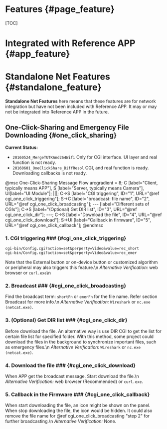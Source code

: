 # Features {#page_feature}

[TOC]

Integrated with Reference APP   {#app_feature}
===============================================================================

Standalone Net Features {#standalone_feature}
===============================================================================

**Standalone Net Features** here means that these features are for network integration but have not been included with Reference APP. It may or may not be integrated into Reference APP in the future.

One-Click-Sharing and Emergency File Downloading {#one_click_sharing}
--------------------------

**Current Status:**
- `20160524_MergeTUTKAnd264Wifi` Only for CGI interface. UI layer and real function is not ready. 
- `20160601_OneClickShare_DiffResol` CGI, and real function is ready. Downloading callbacks is not ready.

@msc One-Click-Sharing Message Flow
	arcgradient = 8;
    C [label="Client, typically means APP"], S [label="Server, typically means Camera"], UI[label="UI Module"];
    |||;
	C->S [label="CGI triggering", ID="1", URL="@ref cgi_one_click_triggering"];
	S->C [label="broadcast: file name", ID="2", URL="@ref cgi_one_click_broadcasting"];
	--- [label="Different sets of CGIs"];
	C->S [label="(Optional) Get DIR list", ID="3", URL="@ref cgi_one_click_dir"];
	---;
	C->S [label="Download the file", ID="4", URL="@ref cgi_one_click_download"];
	S->UI [label="Callback in firmware", ID="5", URL="@ref cgi_one_click_callback"];
@endmsc


### 1. CGI triggering ###                                  {#cgi_one_click_triggering}

   ```{.url}
   cgi-bin/Config.cgi?action=set&perperty=Video&value=rec_short
   cgi-bin/Config.cgi?action=set&perperty=Video&value=rec_emer
   ```
   Note that the External button or on-device button or customized algorithm or peripheral may also triggers this feature.\n
   *Alternative Verification:* web browser or `curl.exe`\n

### 2. Broadcast ###                  {#cgi_one_click_broadcasting}
   Find the broadcast term: `shortFn` or `emerFn` for the file name.
   Refer section Broadcast for more info.\n
   *Alternative Verification:* `Wireshark` or `nc.exe (netcat.exe)`.

### 3. (Optional) Get DIR list ###    {#cgi_one_click_dir}
   Before download the file. An alternative way is use DIR CGI to get the list for certain file list for specified folder.
   With this method, some project could download the files in the background to synchronize important files, such as emergency files.\n
   *Alternative Verification:* `Wireshark` or `nc.exe (netcat.exe)`.

### 4. Download the file ###   {#cgi_one_click_download}
   When APP get the broadcast message. Start download the file.\n
   *Alternative Verification:* web browser (Recommended) or `curl.exe`.

### 5. Callback in the Firmware ###   {#cgi_one_click_callback}
   When start downloading the file, an icon might be shown on the panel.
   When stop downloading the file, the icon would be hidden. It could also remove the file name for @ref cgi_one_click_broadcasting "step 2" for further broadcasting.\n
   *Alternative Verification:* None.